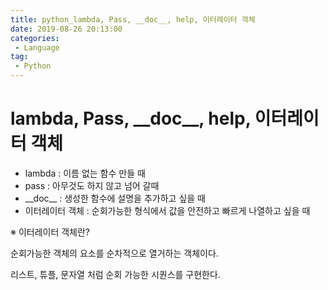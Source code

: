```yaml
---
title: python_lambda, Pass, __doc__, help, 이터레이터 객체
date: 2019-08-26 20:13:00
categories:
 - Language
tag:
 - Python
---
```


# lambda, Pass, \_\_doc\_\_, help, 이터레이터 객체

- lambda  : 이름 없는 함수 만들 때
- pass : 아무것도 하지 않고 넘어 갈때
- \_\_doc\_\_ : 생성한 함수에 설명을 추가하고 싶을 때
- 이터레이터 객체 : 순회가능한 형식에서 값을 안전하고 빠르게 나열하고 싶을 때

※ 이터레이터 객체란?

 순회가능한 객체의 요소를 순차적으로 열거하는 객체이다.

리스트, 튜플, 문자열 처럼 순회 가능한 시퀀스를 구현한다.

